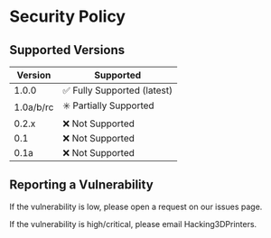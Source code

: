 # Security Policy

## Supported Versions

| Version | Supported          |
| ------- | ------------------ |
| 1.0.0 | ✅ Fully Supported (latest) |
| 1.0a/b/rc | ✳️ Partially Supported |
| 0.2.x | :x: Not Supported |
| 0.1 | :x: Not Supported | 
| 0.1a | :x: Not Supported |

## Reporting a Vulnerability

If the vulnerability is low, please open a request on our issues page.

If the vulnerability is high/critical, please email Hacking3DPrinters.
